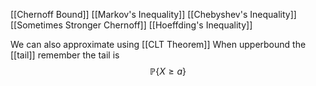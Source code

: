 [[Chernoff Bound]]
[[Markov's Inequality]]
[[Chebyshev's Inequality]]
[[Sometimes Stronger Chernoff]]
[[Hoeffding's Inequality]]

We can also approximate using [[CLT Theorem]]
When upperbound the [[tail]] remember the tail is 
$$
\mathbb{P} \left\{ X \geqslant a \right\} 
$$
